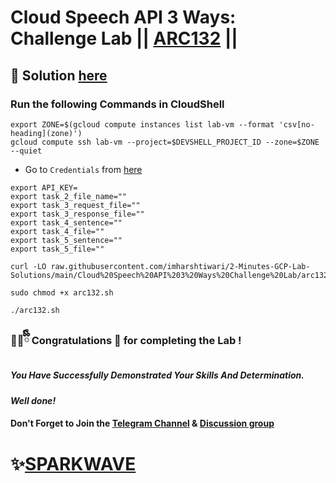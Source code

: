 # Cloud Speech API 3 Ways: Challenge Lab || [ARC132](https://www.cloudskillsboost.google/focuses/67215?parent=catalog) ||

## 🔑 Solution [here](https://youtu.be/Zjgx2Dd7Vkk)

### Run the following Commands in CloudShell

```
export ZONE=$(gcloud compute instances list lab-vm --format 'csv[no-heading](zone)')
gcloud compute ssh lab-vm --project=$DEVSHELL_PROJECT_ID --zone=$ZONE --quiet
```

* Go to `Credentials` from [here](https://console.cloud.google.com/apis/credentials)

```
export API_KEY=
export task_2_file_name=""
export task_3_request_file=""
export task_3_response_file=""
export task_4_sentence=""
export task_4_file=""
export task_5_sentence=""
export task_5_file=""
```
```
curl -LO raw.githubusercontent.com/imharshtiwari/2-Minutes-GCP-Lab-Solutions/main/Cloud%20Speech%20API%203%20Ways%20Challenge%20Lab/arc132.sh

sudo chmod +x arc132.sh

./arc132.sh
```

### 🐻‍❄️ྀིྀི Congratulations 🎉 for completing the Lab !

##### *You Have Successfully Demonstrated Your Skills And Determination.*

#### *Well done!*

#### Don't Forget to Join the [Telegram Channel](https://t.me/sparkwave.01) & [Discussion group](https://t.me/sparkwave.01chats)

# ✨[SPARKWAVE](https://www.youtube.com/@sparkwave.01)
